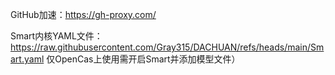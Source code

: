 GitHub加速：https://gh-proxy.com/

Smart内核YAML文件：https://raw.githubusercontent.com/Gray315/DACHUAN/refs/heads/main/Smart.yaml
仅OpenCas上使用需开启Smart并添加模型文件）

